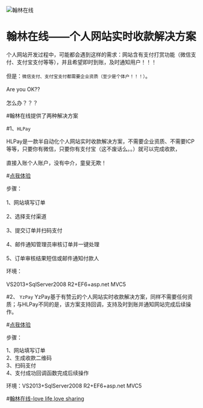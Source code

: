 ![翰林在线](http://www.hanlinol.cn/Resources/image/hanlinlogo.png)  
# 翰林在线——个人网站实时收款解决方案

个人网站开发过程中，可能都会遇到这样的需求：网站含有支付打赏功能（微信支付、支付宝支付等等），并且希望即时到账，及时通知用户！！！<br>  
但是：`微信支付、支付宝支付都需要企业资质（至少是个体户！！！）`。<br>  
Are you OK??<br>  
怎么办？？？<br>  

#翰林在线提供了两种解决方案

#1、`HLPay`

HLPay是一款半自动化个人网站实时收款解决方案，不需要企业资质、不需要ICP等等，只要你有微信，只要你有支付宝（这不废话么。。）就可以完成收款，<br>    
直接入账个人账户，没有中介，童叟无欺！<br>  

#[点我体验](http://pay.hanlinol.cn/hlpay/index) <br>  

步骤：<br>    
1、网站填写订单<br>  
2、选择支付渠道<br>  
3、提交订单并扫码支付<br>   
4、邮件通知管理员审核订单并一键处理<br>  
5、订单审核结果短信或邮件通知付款人<br>  

环境：<br>   
VS2013+SqlServer2008 R2+EF6+asp.net MVC5

#2、 `YzPay`
YzPay基于有赞云的个人网站实时收款解决方案，同样不需要任何资质；与HLPay不同的是，该方案支持回调，支持及时到账并通知网站完成后续操作。<br> 

#[点我体验](http://pay.hanlinol.cn/yzpay/index) <br>  

步骤：<br> 

1、网站填写订单<br> 
2、生成收款二维码<br> 
3、扫码支付<br> 
4、支付成功回调函数完成后续操作<br> 

环境：VS2013+SqlServer2008 R2+EF6+asp.net MVC5<br> 

#[翰林在线-love life,love sharing](http://www.hanlinol.cn)

